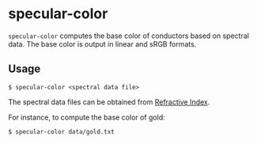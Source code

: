 # specular-color

`specular-color` computes the base color of conductors based on spectral data.
The base color is output in linear and sRGB formats.

## Usage

```
$ specular-color <spectral data file>
```

The spectral data files can be obtained from
[Refractive Index](https://refractiveindex.info/?shelf=3d&book=metals&page=brass).

For instance, to compute the base color of gold:

```
$ specular-color data/gold.txt
```
